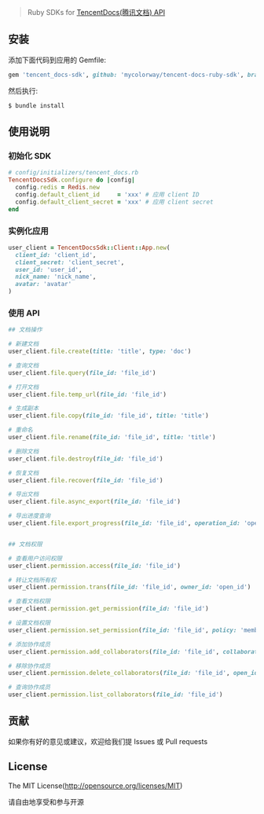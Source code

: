 > Ruby SDKs for [TencentDocs(腾讯文档) API](https://docs.qq.com/open/document/app/)

## 安装

添加下面代码到应用的 Gemfile:

```ruby
gem 'tencent_docs-sdk', github: 'mycolorway/tencent-docs-ruby-sdk', branch: 'main'
```

然后执行:

```
$ bundle install
```

## 使用说明

### 初始化 SDK

```ruby
# config/initializers/tencent_docs.rb
TencentDocsSdk.configure do |config|
  config.redis = Redis.new
  config.default_client_id     = 'xxx' # 应用 client ID
  config.default_client_secret = 'xxx' # 应用 client secret
end
```

### 实例化应用

```ruby
user_client = TencentDocsSdk::Client::App.new(
  client_id: 'client_id',
  client_secret: 'client_secret',
  user_id: 'user_id',
  nick_name: 'nick_name',
  avatar: 'avatar'
)
```

### 使用 API

```ruby
## 文档操作

# 新建文档
user_client.file.create(title: 'title', type: 'doc')

# 查询文档
user_client.file.query(file_id: 'file_id')

# 打开文档
user_client.file.temp_url(file_id: 'file_id')

# 生成副本
user_client.file.copy(file_id: 'file_id', title: 'title')

# 重命名
user_client.file.rename(file_id: 'file_id', title: 'title')

# 删除文档
user_client.file.destroy(file_id: 'file_id')

# 恢复文档
user_client.file.recover(file_id: 'file_id')

# 导出文档
user_client.file.async_export(file_id: 'file_id')

# 导出进度查询
user_client.file.export_progress(file_id: 'file_id', operation_id: 'operation_id')


## 文档权限

# 查看用户访问权限
user_client.permission.access(file_id: 'file_id')

# 转让文档所有权
user_client.permission.trans(file_id: 'file_id', owner_id: 'open_id')

# 查看文档权限
user_client.permission.get_permission(file_id: 'file_id')

# 设置文档权限
user_client.permission.set_permission(file_id: 'file_id', policy: 'members')

# 添加协作成员
user_client.permission.add_collaborators(file_id: 'file_id', collaborators: [{ type: 'user', role: 'writer', id: 'open_id'}])

# 移除协作成员
user_client.permission.delete_collaborators(file_id: 'file_id', open_id: 'open_id')

# 查询协作成员
user_client.permission.list_collaborators(file_id: 'file_id')
```

## 贡献

如果你有好的意见或建议，欢迎给我们提 Issues 或 Pull requests

## License

The MIT License(http://opensource.org/licenses/MIT)

请自由地享受和参与开源
